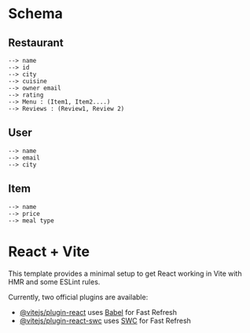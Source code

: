 # Schema

## Restaurant
    --> name
    --> id
    --> city
    --> cuisine
    --> owner email
    --> rating
    --> Menu : (Item1, Item2....)
    --> Reviews : (Review1, Review 2)

## User
    --> name
    --> email
    --> city

## Item
    --> name
    --> price
    --> meal type





# React + Vite

This template provides a minimal setup to get React working in Vite with HMR and some ESLint rules.

Currently, two official plugins are available:

- [@vitejs/plugin-react](https://github.com/vitejs/vite-plugin-react/blob/main/packages/plugin-react/README.md) uses [Babel](https://babeljs.io/) for Fast Refresh
- [@vitejs/plugin-react-swc](https://github.com/vitejs/vite-plugin-react-swc) uses [SWC](https://swc.rs/) for Fast Refresh

